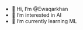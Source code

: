 - 👋 Hi, I’m @Ewaqarkhan
- 👀 I’m interested in AI
- 🌱 I’m currently learning ML

<!---
Ewaqarkhan/Ewaqarkhan is a ✨ special ✨ repository because its `README.md` (this file) appears on your GitHub profile.
You can click the Preview link to take a look at your changes.
--->

